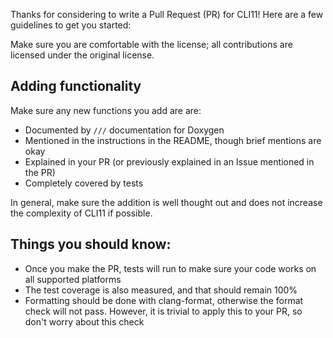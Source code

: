 
Thanks for considering to write a Pull Request (PR) for CLI11! Here are a few guidelines to get you started:

Make sure you are comfortable with the license; all contributions are licensed under the original license.

## Adding functionality
Make sure any new functions you add are are:

* Documented by `///` documentation for Doxygen
* Mentioned in the instructions in the README, though brief mentions are okay
* Explained in your PR (or previously explained in an Issue mentioned in the PR)
* Completely covered by tests

In general, make sure the addition is well thought out and does not increase the complexity of CLI11 if possible.

## Things you should know:

* Once you make the PR, tests will run to make sure your code works on all supported platforms
* The test coverage is also measured, and that should remain 100%
* Formatting should be done with clang-format, otherwise the format check will not pass. However, it is trivial to apply this to your PR, so don't worry about this check

